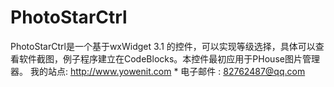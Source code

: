 # PhotoStarCtrl
PhotoStarCtrl是一个基于wxWidget 3.1 的控件，可以实现等级选择，具体可以查看软件截图，例子程序建立在CodeBlocks。本控件最初应用于PHouse图片管理器。 我的站点: http://www.yowenit.com * 电子邮件 : 82762487@qq.com
